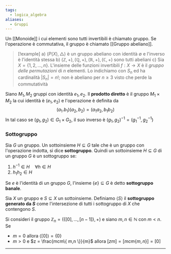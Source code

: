 ```yaml
---
tags:
  - logica_algebra
aliases:
  - Gruppi
---
```

Un [[Monoide]] i cui elementi sono tutti invertibili è chiamato gruppo. Se l'operazione è commutativa, il gruppo è chiamato [[Gruppo abeliano]].

>[!example]
>a) $(P(X), \triangle)$ è un gruppo abeliano con identità $\emptyset$ e l'inverso è l'identità stessa
>b) $(\mathbb{Z}, +), (\mathbb{Q}, +), (\mathbb{R}, +),(\mathbb{C}, +)$ sono tutti abeliani
>c) Sia $X = \{ 1,2,\dots, n \}$. L'insieme delle funzioni invertibili $f: X \to X$ è il *gruppo delle permutazioni* di $n$ elementi. Lo indichiamo con $S_{n}$ ed ha cardinalità $|S_{n}| = n!$; non è abeliano per $n \geq 3$ visto che perde la commutatività

Siano $M_{1}, M_{2}$ gruppi con identità $e_{1},e_{2}$. Il **prodotto diretto** è il gruppo $M_{1}\times M_{2}$ la cui identità è $(e_{1},e_{2})$ e l'operazione è definita da 
$$
(a_{1}.b_{1})(a_{2},b_{2}) = (a_{1}a_{2},b_{1}b_{2})
$$
In tal caso se $(g_{1},g_{2})\in G_{1}\times G_{2}$, il suo inverso è $(g_{1},g_{2})^{-1} = (g_{1}^{-1}, g_{2}^{-1})$
### Sottogruppo

Sia $G$ un gruppo. Un sottoinsieme $H \subseteq G$ tale che è un gruppo con l'operazione indotta, si dice **sottogruppo**. Quindi un sottoinsieme $H \subseteq G$ di un gruppo $G$ è un sottogruppo se:
1) $h^{-1} \in H \quad \forall {h} \in {H}$
2) $h_{1}h_{2} \in H$

Se $e$ è l'identità di un gruppo $G$, l'insieme $\{  e\} \subseteq G$ è detto **sottogruppo banale**.

Sia $X$ un gruppo e $S \subseteq X$ un sottoinsieme. Definiamo $\left< S \right>$ il **sottogruppo generato da $S$**  come l'intersezione di tutti i sottogruppo di $X$ che contengono $S$. 

Si consideri il gruppo $\mathbb{Z}_{n} = (\{ [0],\dots,[n-1] \}, +)$ e siano $m,n \in \mathbb{N}$ con $m<n$. Se
- $m=0$ allora $\left<[0] \right> = \{ 0 \}$
- $m>0$ e $z = \frac{mcm\{ m,n \}}{m}$ allora $[zm] = [mcm\{ m,n \}]=[0]$

---
